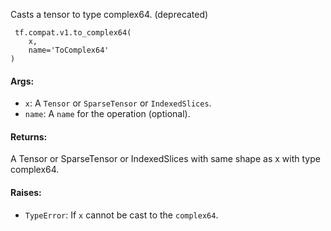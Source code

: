 
Casts a tensor to type complex64. (deprecated)

```
 tf.compat.v1.to_complex64(
    x,
    name='ToComplex64'
)
```
#### Args:
- `x`: A `Tensor` or `SparseTensor` or `IndexedSlices`.
- `name`: A `name` for the operation (optional).
#### Returns:

A Tensor or SparseTensor or IndexedSlices with same shape as x with type complex64.
#### Raises:
- `TypeError`: If `x` cannot be cast to the `complex64`.

